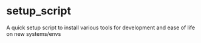 # setup_script
A quick setup script to install various tools for development and ease of life on new systems/envs
